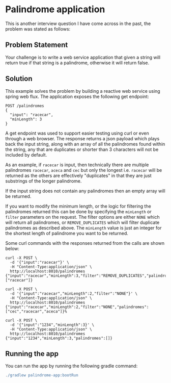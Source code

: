 # Palindrome application

This is another interview question I have come across in the past, the problem was
stated as follows:

## Problem Statement

Your challenge is to write a web service application that given a string will return
true if that string is a palindrome, otherwise it will return false.

## Solution

This example solves the problem by building a reactive web service using spring web
flux. The application exposes the following get endpoint:

```http
POST /palindromes
{
  "input": "racecar",
  "minLength": 3
}
```

A get endpoint was used to support easier testing using curl or even through a web
browser. The response returns a json payload which plays back the input string,
along with an array of all the palindromes found within the string, any that are
duplicates or shorter than 3 characters will not be included by default.

As an example, if `racecar` is input, then technically there are multiple 
palindromes `racecar`, `aceca` and `cec` but only the longest i.e. `racecar`
will be returned as the others are effectively "duplicates" in that they are
just substrings of the longer palindrome.

If the input string does not contain any palindromes then an empty array will be
returned.

If you want to modify the minimum length, or the logic for filtering the palindromes
returned this can be done by specifying the `minLength` or `filter` parameters
on the request. The filter options are either `NONE` which will return all palindromes,
or `REMOVE_DUPLICATES` which will filter duplicate palindromes as described above. The
`minLength` value is just an integer for the shortest length of palindrome you want to
be returned.

Some curl commands with the responses returned from the calls are shown below:

```curl
curl -X POST \
  -d '{"input":"racecar"}' \
  -H "Content-Type:application/json" \
  http://localhost:8010/palindromes
{"input":"racecar","minLength":3,"filter":"REMOVE_DUPLICATES","palindromes":["racecar"]}

curl -X POST \
  -d '{"input":"racecar","minLength":2,"filter":"NONE"}' \
  -H "Content-Type:application/json" \
  http://localhost:8010/palindromes
{"input":"racecar","minLength":2,"filter":"NONE","palindromes":["cec","racecar","aceca"]}%   

curl -X POST \
  -d '{"input":"1234","minLength":3}' \
  -H "Content-Type:application/json" \
  http://localhost:8010/palindromes
{"input":"1234","minLength":3,"palindromes":[]}
```

## Running the app

You can run the app by running the following gradle command:

```gradle
./gradlew palindrome-app:bootRun
```